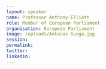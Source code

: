 ```yaml
---
layout: speaker
name: Professor Anthony Elliott
role: Member of European Parliament
organisation: European Parliament
image: /uploads/Antanas Guoga.jpg
session:
permalink:
twitter:
linkedin:
---
```

